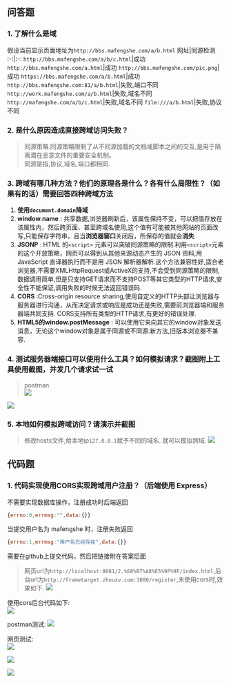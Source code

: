 ## 问答题  
### 1. 了解什么是域  
假设当前显示页面地址为`http://bbs.mafengshe.com/a/b.html`
网址|同源检测
:-:|:-:
`http://bbs.mafengshe.com/a/b/c.html`|成功
`http://bbs.mafengshe.com/a.html`|成功
`http://bbs.mafengshe.com/pic.png`|成功
`https://bbs.mafengshe.com/a/b.html`|成功
`http://bbs.mafengshe.com:81/a/b.html`|失败,端口不同
`http://work.mafengshe.com/a/b.html`|失败,域名不同
`http://mafengshe.com/a/b/c.html`|失败,域名不同
`file:///a/b.html`|失败,协议不同  


### 2. 是什么原因造成直接跨域访问失败？  
>同源策略.同源策略限制了从不同源加载的文档或脚本之间的交互,是用于隔离潜在恶意文件的重要安全机制。  
同源是指,协议,域名,端口都相同.  

### 3. 跨域有哪几种方法？他们的原理各是什么？各有什么局限性？（如果有的话）需要回答四种跨域方法  
1. **使用`document.domain`降域**  
2. **window.name** : 共享数据,浏览器刷新后，该属性保持不变，可以把值存放在该属性内，然后跨页面、甚至跨域名使用,这个值有可能被其他网站的页面改写,只能保存字符串，且当**浏览器窗口**关闭后，所保存的值就会**消失** 
3.  **JSONP** : HTML 的`<script>` 元素可以突破同源策略的限制.利用`<script>`元素的这个开放策略，网页可以得到从其他来源动态产生的 JSON 资料,用 JavaScript 直译器执行而不是用 JSON 解析器解析.这个方法兼容性好,适合老浏览器,不需要XMLHttpRequest或ActiveX的支持,不会受到同源策略的限制,数据调用简单,但是只支持GET请求而不支持POST等其它类型的HTTP请求,安全性不能保证,调用失败的时候无法返回错误码.  
4. **CORS** :Cross-origin resource sharing,使用自定义的HTTP头部让浏览器与服务器进行沟通，从而决定请求或响应是成功还是失败,需要前浏览器端和服务器端共同支持. CORS支持所有类型的HTTP请求,有更好的错误处理.
5. **HTML5的window.postMessage** : 可以使用它来向其它的window对象发送消息，无论这个window对象是属于同源或不同源.新方法,旧版本浏览器不兼容.  

### 4. 测试服务器端接口可以使用什么工具？如何模拟请求？截图附上工具使用截图，并发几个请求试一试  
>postman.  
![](https://work.mafengshe.com/static/upload/article/pic1568641808862.jpg)

![](https://work.mafengshe.com/static/upload/article/pic1568641837832.jpg)

### 5. 本地如何模拟跨域访问？请演示并截图  
>修改hosts文件,给本地ip`127.0.0.1`赋予不同的域名.
就可以模拟跨域.
![](https://work.mafengshe.com/static/upload/article/pic1568055589833.jpg)

## 代码题  
### 1. 代码实现使用CORS实现跨域用户注册？（后端使用 Express）  
不需要实现数据库操作，注册成功时后端返回  

```js 
{errno:0,errmsg:"",data:{}}
```  

当提交用户名为 mafengshe 时，注册失败返回  

```js
{errno:1,errmsg:"用户名已经存在",data:{}}
```  

需要在github上提交代码，然后把链接附在答案后面  

>网页url为`http://localhost:8081/2.%E8%B7%A8%E5%9F%9F/index.html`,后台url为`http://frametarget.zhouxv.com:3000/register`,未使用cors时,效果如下.
![](https://work.mafengshe.com/static/upload/article/pic1568640817117.jpg)

使用cors后台代码如下:  
![](https://work.mafengshe.com/static/upload/article/pic1568641084722.jpg)

postman测试:
![](https://work.mafengshe.com/static/upload/article/pic1568641772853.jpg)

网页测试:  
![](https://work.mafengshe.com/static/upload/article/pic1568642003732.jpg)

![](https://work.mafengshe.com/static/upload/article/pic1568642038861.jpg)

![](https://work.mafengshe.com/static/upload/article/pic1568642063600.jpg)


